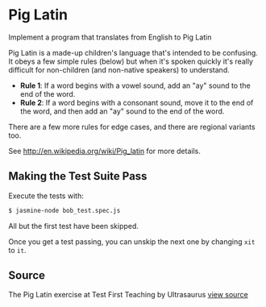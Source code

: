 # Pig Latin

Implement a program that translates from English to Pig Latin

Pig Latin is a made-up children's language that's intended to be confusing. It obeys a few simple rules (below) but when it's spoken quickly it's really difficult for non-children (and non-native speakers) to understand.

* **Rule 1**: If a word begins with a vowel sound, add an "ay" sound to the end of the word.
* **Rule 2**: If a word begins with a consonant sound, move it to the end of the word, and then add an "ay" sound to the end of the word.

There are a few more rules for edge cases, and there are regional variants too.

See <http://en.wikipedia.org/wiki/Pig_latin> for more details.

## Making the Test Suite Pass

Execute the tests with:

```bash
$ jasmine-node bob_test.spec.js
```

All but the first test have been skipped.

Once you get a test passing, you can unskip the next one by
changing `xit` to `it`.


## Source

The Pig Latin exercise at Test First Teaching by Ultrasaurus [view source](https://github.com/ultrasaurus/test-first-teaching/blob/master/learn_ruby/pig_latin/)
